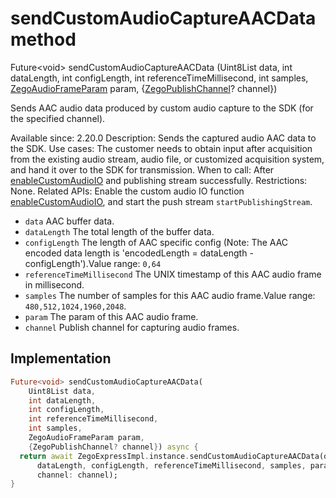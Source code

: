 


# sendCustomAudioCaptureAACData method








Future&lt;void> sendCustomAudioCaptureAACData
(Uint8List data, int dataLength, int configLength, int referenceTimeMillisecond, int samples, [ZegoAudioFrameParam](../../zego_uikit_prebuilt_live_audio_room/ZegoAudioFrameParam-class.md) param, {[ZegoPublishChannel](../../zego_uikit_prebuilt_live_audio_room/ZegoPublishChannel.md)? channel})





<p>Sends AAC audio data produced by custom audio capture to the SDK (for the specified channel).</p>
<p>Available since: 2.20.0
Description: Sends the captured audio AAC data to the SDK.
Use cases: The customer needs to obtain input after acquisition from the existing audio stream, audio file, or customized acquisition system, and hand it over to the SDK for transmission.
When to call: After <a href="../../zego_uikit_prebuilt_live_audio_room/ZegoExpressEngineCustomAudioIO/enableCustomAudioIO.md">enableCustomAudioIO</a> and publishing stream successfully.
Restrictions: None.
Related APIs: Enable the custom audio IO function <a href="../../zego_uikit_prebuilt_live_audio_room/ZegoExpressEngineCustomAudioIO/enableCustomAudioIO.md">enableCustomAudioIO</a>, and start the push stream <code>startPublishingStream</code>.</p>
<ul>
<li><code>data</code> AAC buffer data.</li>
<li><code>dataLength</code> The total length of the buffer data.</li>
<li><code>configLength</code> The length of AAC specific config (Note: The AAC encoded data length is 'encodedLength = dataLength - configLength').Value range: <code>0,64</code></li>
<li><code>referenceTimeMillisecond</code> The UNIX timestamp of this AAC audio frame in millisecond.</li>
<li><code>samples</code> The number of samples for this AAC audio frame.Value range: <code>480,512,1024,1960,2048</code>.</li>
<li><code>param</code> The param of this AAC audio frame.</li>
<li><code>channel</code> Publish channel for capturing audio frames.</li>
</ul>



## Implementation

```dart
Future<void> sendCustomAudioCaptureAACData(
    Uint8List data,
    int dataLength,
    int configLength,
    int referenceTimeMillisecond,
    int samples,
    ZegoAudioFrameParam param,
    {ZegoPublishChannel? channel}) async {
  return await ZegoExpressImpl.instance.sendCustomAudioCaptureAACData(data,
      dataLength, configLength, referenceTimeMillisecond, samples, param,
      channel: channel);
}
```







